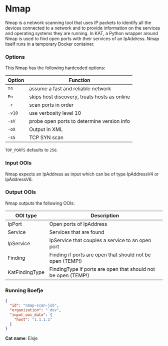 # Nmap

Nmap is a network scanning tool that uses IP packets to identify all the devices connected to a network and to provide
information on the services and operating systems they are running. In KAT, a Python wrapper around Nmap is used to find
open ports with their services of an IpAddress. Nmap itself runs in a temporary Docker container.

### Options

This Nmap has the following hardcoded options:

| Option | Function                                     |
| ------ | -------------------------------------------- |
| `T4`   | assume a fast and reliable network           |
| `Pn`   | skips host discovery, treats hosts as online |
| `-r`   | scan ports in order                          |
| `-v10` | use verbosity level 10                       |
| `-sV`  | probe open ports to determine version info   |
| `-oX`  | Output in XML                                |
| `-sS`  | TCP SYN scan                                 |

`TOP_PORTS` defaults to `250`.

### Input OOIs

Nmap expects an IpAddress as input which can be of type IpAddressV4 or IpAddressV6.

### Output OOIs

Nmap outputs the following OOIs:

| OOI type       | Description                                                   |
| -------------- | ------------------------------------------------------------- |
| IpPort         | Open ports of IpAddress                                       |
| Service        | Services that are found                                       |
| IpService      | IpService that couples a service to an open port              |
| Finding        | Finding if ports are open that should not be open (TEMP!)     |
| KatFindingType | FindingType if ports are open that should not be open (TEMP!) |

### Running Boefje

```json
{
  "id": "nmap-scan-job",
  "organization": "_dev",
  "input_ooi_data": {
    "host": "1.1.1.1"
  }
}
```


**Cat name**: Elsje
